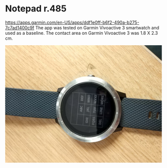 # Notepad r.485

https://apps.garmin.com/en-US/apps/ddf1e0ff-b6f2-490a-b275-7c7ad1400c9f
The app was tested on Garmin Vivoactive 3 smartwatch and used as a baseline. The contact area on Garmin Vivoactive 3 was 1.8 X 2.3 cm.

![Smartwatch Notepad](Images/SN.jpg)
